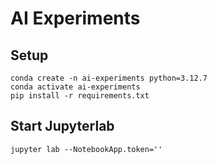 # AI Experiments

## Setup
```
conda create -n ai-experiments python=3.12.7
conda activate ai-experiments
pip install -r requirements.txt
```

## Start Jupyterlab
```
jupyter lab --NotebookApp.token=''
```
